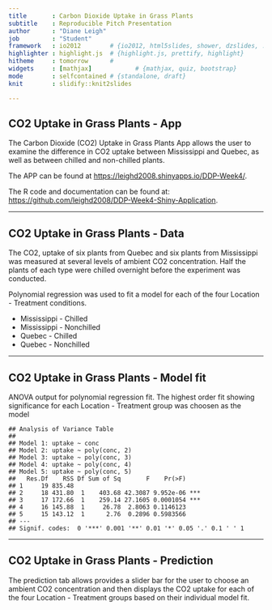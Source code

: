 ```yaml
---
title       : Carbon Dioxide Uptake in Grass Plants
subtitle    : Reproducible Pitch Presentation
author      : "Diane Leigh"
job         : "Student"
framework   : io2012        # {io2012, html5slides, shower, dzslides, ...}
highlighter : highlight.js  # {highlight.js, prettify, highlight}
hitheme     : tomorrow      # 
widgets     : [mathjax]            # {mathjax, quiz, bootstrap}
mode        : selfcontained # {standalone, draft}
knit        : slidify::knit2slides

---
```


## CO2 Uptake in Grass Plants - App

The Carbon Dioxide (CO2) Uptake in Grass Plants App allows the user to examine the difference in CO2 uptake between Mississippi and Quebec, as well as between chilled and non-chilled plants.

The APP can be found at https://leighd2008.shinyapps.io/DDP-Week4/.

The R code and documentation can be found at: https://github.com/leighd2008/DDP-Week4-Shiny-Application.

---

## CO2 Uptake in Grass Plants - Data

The CO2, uptake of six plants from Quebec and six plants from Mississippi was measured at several levels of ambient CO2 concentration. Half the plants of each type were chilled overnight before the experiment was conducted.

Polynomial regression was used to fit a model for each of the four Location - Treatment conditions.

- Mississippi - Chilled
- Mississippi - Nonchilled
- Quebec - Chilled
- Quebec - Nonchilled


--- 
## CO2 Uptake in Grass Plants - Model fit
ANOVA output for polynomial regression fit. The highest order fit showing significance for each Location - Treatment group was choosen as the model

```
## Analysis of Variance Table
## 
## Model 1: uptake ~ conc
## Model 2: uptake ~ poly(conc, 2)
## Model 3: uptake ~ poly(conc, 3)
## Model 4: uptake ~ poly(conc, 4)
## Model 5: uptake ~ poly(conc, 5)
##   Res.Df    RSS Df Sum of Sq       F    Pr(>F)    
## 1     19 835.48                                   
## 2     18 431.80  1    403.68 42.3087 9.952e-06 ***
## 3     17 172.66  1    259.14 27.1605 0.0001054 ***
## 4     16 145.88  1     26.78  2.8063 0.1146123    
## 5     15 143.12  1      2.76  0.2896 0.5983566    
## ---
## Signif. codes:  0 '***' 0.001 '**' 0.01 '*' 0.05 '.' 0.1 ' ' 1
```

--- 
## CO2 Uptake in Grass Plants - Prediction
The prediction tab allows provides a slider bar for the user to choose an ambient CO2 concentration and then displays the CO2 uptake for each of the four Location - Treatment groups based on their individual model fit.


